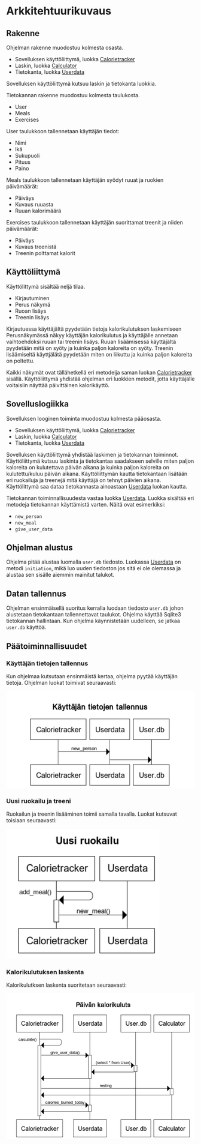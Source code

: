 # Arkkitehtuurikuvaus

## Rakenne

Ohjelman rakenne muodostuu kolmesta osasta.
- Sovelluksen käyttöliittymä, luokka [Calorietracker](https://github.com/Owlaboy/ot-harjoitustyo/blob/b6256bcf24776b51d364a82c1db44ffed56c07eb/calorie_counter/src/calorietracker.py)
- Laskin, luokka [Calculator](https://github.com/Owlaboy/ot-harjoitustyo/blob/b6256bcf24776b51d364a82c1db44ffed56c07eb/calorie_counter/src/calculator.py)
- Tietokanta, luokka [Userdata](https://github.com/Owlaboy/ot-harjoitustyo/blob/b6256bcf24776b51d364a82c1db44ffed56c07eb/calorie_counter/src/personcreation.py) 

Sovelluksen käyttöliittymä kutsuu laskin ja tietokanta luokkia.

Tietokannan rakenne muodostuu kolmesta taulukosta.
- User
- Meals
- Exercises

User taulukkoon tallennetaan käyttäjän tiedot:
- Nimi
- Ikä
- Sukupuoli
- Pituus
- Paino

Meals taulukkoon tallennetaan käyttäjän syödyt ruuat ja ruokien päivämäärät:
- Päiväys
- Kuvaus ruuasta
- Ruuan kalorimäärä

Exercises taulukkoon tallennetaan käyttäjän suorittamat treenit ja niiden päivämäärät:
- Päiväys
- Kuvaus treenistä
- Treenin polttamat kalorit

## Käyttöliittymä
Käyttölittymä sisältää neljä tilaa.
- Kirjautuminen
- Perus näkymä
- Ruoan lisäys
- Treenin lisäys

Kirjautuessa käyttäjältä pyydetään tietoja kalorikulutuksen laskemiseen
Perusnäkymässä näkyy käyttäjän kalorikulutus ja käyttäjälle annetaan vaihtoehdoksi ruuan tai treenin lisäys.
Ruuan lisäämisessä käyttäjältä pyydetään mitä on syöty ja kuinka paljon kaloreita on syöty.
Treenin lisäämiseltä käyttjälätä pyydetään miten on liikuttu ja kuinka paljon kaloreita on poltettu.

Kaikki näkymät ovat tällähetkellä eri metodeija saman luokan [Calorietracker](https://github.com/Owlaboy/ot-harjoitustyo/blob/b6256bcf24776b51d364a82c1db44ffed56c07eb/calorie_counter/src/calorietracker.py) sisällä. Käyttöliittymä yhdistää ohjelman eri luokkien metodit, jotta käyttäjälle voitaisiin näyttää päivittäinen kalorikäyttö.

## Sovelluslogiikka
Sovelluksen looginen toiminta muodostuu kolmesta pääosasta.
- Sovelluksen käyttöliittymä, luokka [Calorietracker](https://github.com/Owlaboy/ot-harjoitustyo/blob/b6256bcf24776b51d364a82c1db44ffed56c07eb/calorie_counter/src/calorietracker.py)
- Laskin, luokka [Calculator](https://github.com/Owlaboy/ot-harjoitustyo/blob/b6256bcf24776b51d364a82c1db44ffed56c07eb/calorie_counter/src/calculator.py)
- Tietokanta, luokka [Userdata](https://github.com/Owlaboy/ot-harjoitustyo/blob/b6256bcf24776b51d364a82c1db44ffed56c07eb/calorie_counter/src/personcreation.py) 

Sovelluksen käyttöliittymä yhdistää laskimen ja tietokannan toiminnot. 
Käyttöliittymä kutsuu laskinta ja tietokantaa saadakseen selville miten paljon kaloreita on kulutettava päivän aikana ja
kuinka paljon kaloreita on kulutettu/kuluu päivän aikana. 
Käyttöliittymän kautta tietokantaan lisätään eri ruokailuja ja treenejä mitä käyttäjä on tehnyt päivien aikana.
Käyttölittymä saa dataa tietokannasta ainoastaan [Userdata](https://github.com/Owlaboy/ot-harjoitustyo/blob/b6256bcf24776b51d364a82c1db44ffed56c07eb/calorie_counter/src/personcreation.py) luokan kautta.

Tietokannan toiminnallisuudesta vastaa luokka [Userdata](https://github.com/Owlaboy/ot-harjoitustyo/blob/b6256bcf24776b51d364a82c1db44ffed56c07eb/calorie_counter/src/personcreation.py).
Luokka sisältää eri metodeja tietokannan käyttämistä varten. Näitä ovat esimerkiksi:
- `new_person`
- `new_meal`
- `give_user_data`

## Ohjelman alustus

Ohjelma pitää alustaa luomalla `user.db` tiedosto. Luokassa [Userdata](https://github.com/Owlaboy/ot-harjoitustyo/blob/b6256bcf24776b51d364a82c1db44ffed56c07eb/calorie_counter/src/personcreation.py) on metodi `initiation`, mikä luo uuden tiedoston jos sitä ei ole olemassa ja alustaa sen sisälle aiemmin mainitut talukot. 

## Datan tallennus

Ohjelman ensinmäisellä suoritus kerralla luodaan tiedosto `user.db` johon alustetaan tietokantaan tallennettavat taulukot.
Ohjelma käyttää Sqlite3 tietokannan hallintaan.
Kun ohjelma käynnistetään uudelleen, se jatkaa `user.db` käyttöä.


## Päätoiminnallisuudet

### Käyttäjän tietojen tallennus
Kun ohjelmaa kutsutaan ensinmäistä kertaa, ohjelma pyytää käyttäjän tietoja. Ohjelman luokat toimivat seuraavasti:

![](https://github.com/Owlaboy/ot-harjoitustyo/blob/666e596a7bb4451f5a909ca2719cce72875b490f/calorie_counter/dokumentaatio/kuvat/Screenshot_20220502_171457.png)

### Uusi ruokailu ja treeni
Ruokailun ja treenin lisääminen toimii samalla tavalla.
Luokat kutsuvat toisiaan seuraavasti:

![](https://github.com/Owlaboy/ot-harjoitustyo/blob/666e596a7bb4451f5a909ca2719cce72875b490f/calorie_counter/dokumentaatio/kuvat/Screenshot_20220502_171813.png)

### Kalorikulutuksen laskenta
Kalorikulutksen laskenta suoritetaan seuraavasti:

![](https://github.com/Owlaboy/ot-harjoitustyo/blob/666e596a7bb4451f5a909ca2719cce72875b490f/calorie_counter/dokumentaatio/kuvat/Screenshot_20220502_172638.png)




